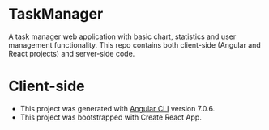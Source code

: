 # TaskManager
A task manager web application with basic chart, statistics and user management functionality. This repo contains both client-side (Angular and React projects) and server-side code.

# Client-side
* This project was generated with [Angular CLI](https://github.com/angular/angular-cli) version 7.0.6.
* This project was bootstrapped with Create React App.

